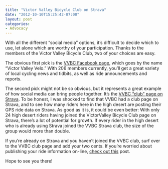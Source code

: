 ```yaml
---
title: "Victor Valley Bicycle Club on Strava"
date: "2012-10-10T15:25:42-07:00"
layout: post
categories:
- Advocacy
---
```


With all the different “social media” options, it’s difficult to decide which to use, let alone which are worthy of your participation. Thanks to the members of the Victor Valley Bicycle Club, two of your choices are easy.  
  
The obvious first pick is the [VVBC Facebook page](https://www.facebook.com/groups/84235983842/ "Victor Valley Velo on Facebook"), which goes by the name “Victor Valley Velo.” With 206 members currently, you’ll get a great variety of local cycling news and tidbits, as well as ride announcements and reports.

The second pick might not be so obvious, but it represents a great example of how social media can bring people together. It’s the [VVBC “club” page on Strava](https://app.strava.com/clubs/victorvalley-bicycle-club "Victor Valley Velo's club page on Strava"). To be honest, I was shocked to find that VVBC had a club page on Strava, and to see how many riders here in the high desert are posting their GPS ride data on Strava. As good as it is, it could be even better: With only 24 high desert riders having joined the VictorValley Bicycle Club page on Strava, there’s a lot of potential for growth. If every rider in the high desert who is already using Strava joined the VVBC Strava club, the size of the group would more than double.

If you’re already on Strava and you haven’t joined the VVBC club, surf over to the VVBC club page and add your two cents. If you’re worried about publishing your ride information on-line, [check out this](/?p=3093 "Strava privacy settings") post.

Hope to see you there!